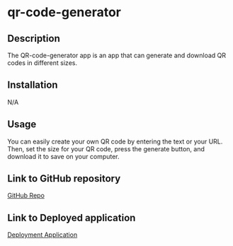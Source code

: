 # qr-code-generator

## Description
The QR-code-generator app is an app that can generate and download QR codes in different sizes.

## Installation
N/A

## Usage
You can easily create your own QR code by entering the text or your URL. Then, set the size for your QR code, press the generate button, and download it to save on your computer.


## Link to GitHub repository
[GitHub Repo](https://github.com/AshivaA/qr-code-generator.git)


## Link to Deployed application
[Deployment Application](https://ashivaa.github.io/qr-code-generator/)


